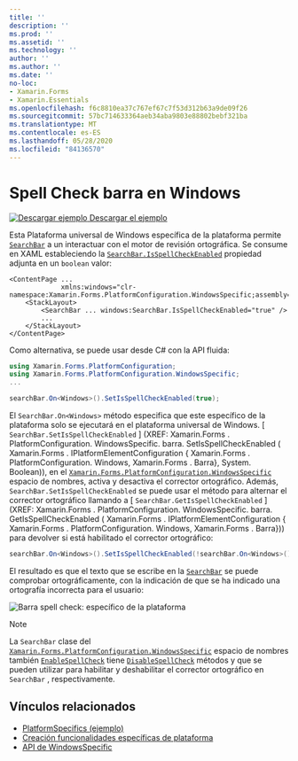 ```yaml
---
title: ''
description: ''
ms.prod: ''
ms.assetid: ''
ms.technology: ''
author: ''
ms.author: ''
ms.date: ''
no-loc:
- Xamarin.Forms
- Xamarin.Essentials
ms.openlocfilehash: f6c8810ea37c767ef67c7f53d312b63a9de09f26
ms.sourcegitcommit: 57bc714633364aeb34aba9803e88802bebf321ba
ms.translationtype: MT
ms.contentlocale: es-ES
ms.lasthandoff: 05/28/2020
ms.locfileid: "84136570"
---
```

# <a name="searchbar-spell-check-on-windows"></a>Spell Check barra en Windows

[![Descargar ejemplo](~/media/shared/download.png) Descargar el ejemplo](https://docs.microsoft.com/samples/xamarin/xamarin-forms-samples/userinterface-platformspecifics)

Esta Plataforma universal de Windows específica de la plataforma permite [`SearchBar`](xref:Xamarin.Forms.SearchBar) a un interactuar con el motor de revisión ortográfica. Se consume en XAML estableciendo la [`SearchBar.IsSpellCheckEnabled`](xref:Xamarin.Forms.PlatformConfiguration.WindowsSpecific.SearchBar.IsSpellCheckEnabledProperty) propiedad adjunta en un `boolean` valor:

```xaml
<ContentPage ...
             xmlns:windows="clr-namespace:Xamarin.Forms.PlatformConfiguration.WindowsSpecific;assembly=Xamarin.Forms.Core">
    <StackLayout>
        <SearchBar ... windows:SearchBar.IsSpellCheckEnabled="true" />
        ...
    </StackLayout>
</ContentPage>
```

Como alternativa, se puede usar desde C# con la API fluida:

```csharp
using Xamarin.Forms.PlatformConfiguration;
using Xamarin.Forms.PlatformConfiguration.WindowsSpecific;
...

searchBar.On<Windows>().SetIsSpellCheckEnabled(true);
```

El `SearchBar.On<Windows>` método especifica que este específico de la plataforma solo se ejecutará en el plataforma universal de Windows. [ `SearchBar.SetIsSpellCheckEnabled` ] (XREF: Xamarin.Forms . PlatformConfiguration. WindowsSpecific. barra. SetIsSpellCheckEnabled ( Xamarin.Forms . IPlatformElementConfiguration { Xamarin.Forms . PlatformConfiguration. Windows, Xamarin.Forms . Barra}, System. Boolean)), en el [`Xamarin.Forms.PlatformConfiguration.WindowsSpecific`](xref:Xamarin.Forms.PlatformConfiguration.WindowsSpecific) espacio de nombres, activa y desactiva el corrector ortográfico. Además, `SearchBar.SetIsSpellCheckEnabled` se puede usar el método para alternar el corrector ortográfico llamando a [ `SearchBar.GetIsSpellCheckEnabled` ] (XREF: Xamarin.Forms . PlatformConfiguration. WindowsSpecific. barra. GetIsSpellCheckEnabled ( Xamarin.Forms . IPlatformElementConfiguration { Xamarin.Forms . PlatformConfiguration. Windows, Xamarin.Forms . Barra})) para devolver si está habilitado el corrector ortográfico:

```csharp
searchBar.On<Windows>().SetIsSpellCheckEnabled(!searchBar.On<Windows>().GetIsSpellCheckEnabled());
```

El resultado es que el texto que se escribe en la [`SearchBar`](xref:Xamarin.Forms.SearchBar) se puede comprobar ortográficamente, con la indicación de que se ha indicado una ortografía incorrecta para el usuario:

![Barra spell check: específico de la plataforma](searchbar-spell-check-images/searchbar-spellcheck.png "Barra spell check: específico de la plataforma")

> [!NOTE]
> La `SearchBar` clase del [`Xamarin.Forms.PlatformConfiguration.WindowsSpecific`](xref:Xamarin.Forms.PlatformConfiguration.WindowsSpecific) espacio de nombres también [`EnableSpellCheck`](xref:Xamarin.Forms.PlatformConfiguration.WindowsSpecific.SearchBar.EnableSpellCheck*) tiene [`DisableSpellCheck`](xref:Xamarin.Forms.PlatformConfiguration.WindowsSpecific.SearchBar.DisableSpellCheck*) métodos y que se pueden utilizar para habilitar y deshabilitar el corrector ortográfico en `SearchBar` , respectivamente.

## <a name="related-links"></a>Vínculos relacionados

- [PlatformSpecifics (ejemplo)](https://docs.microsoft.com/samples/xamarin/xamarin-forms-samples/userinterface-platformspecifics)
- [Creación funcionalidades específicas de plataforma](~/xamarin-forms/platform/platform-specifics/index.md#creating-platform-specifics)
- [API de WindowsSpecific](xref:Xamarin.Forms.PlatformConfiguration.WindowsSpecific)
